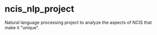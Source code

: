 # ncis_nlp_project
Natural language processing project to analyze the aspects of NCIS that make it "unique".
